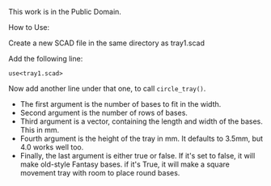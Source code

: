 This work is in the Public Domain.

How to Use:

Create a new SCAD file in the same directory as tray1.scad 

Add the following line:

`use<tray1.scad>`

Now add another line under that one, to call `circle_tray()`.
  * The first argument is the number of bases to fit in the width.
  * Second argument is the number of rows of bases. 
  * Third argument is a vector, containing the length and width of the bases. This in mm.
  * Fourth argument is the height of the tray in mm. It defaults to 3.5mm, but 4.0 works well too. 
  * Finally, the last argument is either true or false. If it's set to false, it will make old-style Fantasy bases. if it's True, it will make a square movement tray with room to place round bases.

